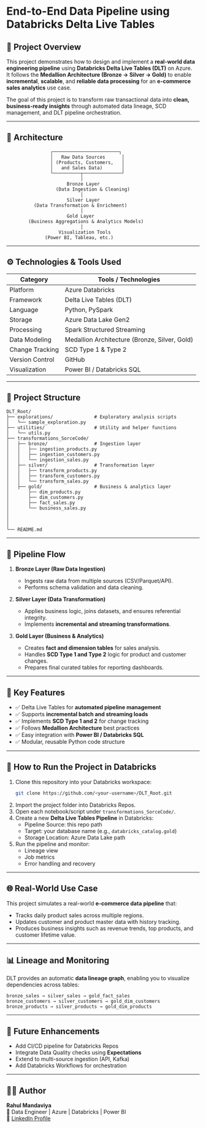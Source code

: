 # End-to-End Data Pipeline using Databricks Delta Live Tables

## 🚀 Project Overview
This project demonstrates how to design and implement a **real-world data engineering pipeline** using **Databricks Delta Live Tables (DLT)** on Azure.  
It follows the **Medallion Architecture (Bronze → Silver → Gold)** to enable **incremental**, **scalable**, and **reliable data processing** for an **e-commerce sales analytics** use case.

The goal of this project is to transform raw transactional data into **clean, business-ready insights** through automated data lineage, SCD management, and DLT pipeline orchestration.

---

## 🧩 Architecture
```
                ┌────────────────────────┐
                │   Raw Data Sources      │
                │ (Products, Customers,   │
                │   and Sales Data)       │
                └──────────┬──────────────┘
                           │
                      Bronze Layer
                  (Data Ingestion & Cleaning)
                           │
                      Silver Layer
          (Data Transformation & Enrichment)
                           │
                      Gold Layer
        (Business Aggregations & Analytics Models)
                           │
                   Visualization Tools
              (Power BI, Tableau, etc.)
```

---

## ⚙️ Technologies & Tools Used
| Category | Tools / Technologies |
|-----------|----------------------|
| Platform | Azure Databricks |
| Framework | Delta Live Tables (DLT) |
| Language | Python, PySpark |
| Storage | Azure Data Lake Gen2 |
| Processing | Spark Structured Streaming |
| Data Modeling | Medallion Architecture (Bronze, Silver, Gold) |
| Change Tracking | SCD Type 1 & Type 2 |
| Version Control | GitHub |
| Visualization | Power BI / Databricks SQL |

---

## 📂 Project Structure
```
DLT_Root/
├── explorations/               # Exploratory analysis scripts
│   └── sample_exploration.py
├── utilities/                  # Utility and helper functions
│   └── utils.py
├── transformations_SorceCode/
│   ├── bronze/                 # Ingestion layer
│   │   ├── ingestion_products.py
│   │   ├── ingestion_customers.py
│   │   └── ingestion_sales.py
│   ├── silver/                 # Transformation layer
│   │   ├── transform_products.py
│   │   ├── transform_customers.py
│   │   └── transform_sales.py
│   ├── gold/                   # Business & analytics layer
│       ├── dim_products.py
│       ├── dim_customers.py
│       ├── fact_sales.py
│       └── business_sales.py
│                    
│        
│     
└── README.md
```

---

## 🔁 Pipeline Flow
1. **Bronze Layer (Raw Data Ingestion)**  
   - Ingests raw data from multiple sources (CSV/Parquet/API).  
   - Performs schema validation and data cleaning.  

2. **Silver Layer (Data Transformation)**  
   - Applies business logic, joins datasets, and ensures referential integrity.  
   - Implements **incremental and streaming transformations**.  

3. **Gold Layer (Business & Analytics)**  
   - Creates **fact and dimension tables** for sales analysis.  
   - Handles **SCD Type 1 and Type 2** logic for product and customer changes.  
   - Prepares final curated tables for reporting dashboards.  

---

## 🧱 Key Features
- ✅ Delta Live Tables for **automated pipeline management**
- ✅ Supports **incremental batch and streaming loads**
- ✅ Implements **SCD Type 1 and 2** for change tracking
- ✅ Follows **Medallion Architecture** best practices
- ✅ Easy integration with **Power BI / Databricks SQL**
- ✅ Modular, reusable Python code structure

---

## 🧪 How to Run the Project in Databricks
1. Clone this repository into your Databricks workspace:
   ```bash
   git clone https://github.com/<your-username>/DLT_Root.git
   ```
2. Import the project folder into Databricks Repos.  
3. Open each notebook/script under `transformations_SorceCode/`.  
4. Create a new **Delta Live Tables Pipeline** in Databricks:
   - Pipeline Source: this repo path  
   - Target: your database name (e.g., `databricks_catalog.gold`)  
   - Storage Location: Azure Data Lake path  
5. Run the pipeline and monitor:
   - Lineage view  
   - Job metrics  
   - Error handling and recovery  

---

## 🌐 Real-World Use Case
This project simulates a real-world **e-commerce data pipeline** that:
- Tracks daily product sales across multiple regions.  
- Updates customer and product master data with history tracking.  
- Produces business insights such as revenue trends, top products, and customer lifetime value.  

---

## 📊 Lineage and Monitoring
DLT provides an automatic **data lineage graph**, enabling you to visualize dependencies across tables:
```
bronze_sales → silver_sales → gold_fact_sales
bronze_customers → silver_customers → gold_dim_customers
bronze_products → silver_products → gold_dim_products
```

---

## 🧰 Future Enhancements
- Add CI/CD pipeline for Databricks Repos  
- Integrate Data Quality checks using **Expectations**  
- Extend to multi-source ingestion (API, Kafka)  
- Add Databricks Workflows for orchestration  

---

## 👨‍💻 Author
**Rahul Mandaviya**  
📍 Data Engineer | Azure | Databricks | Power BI  
🔗 [LinkedIn Profile](https://www.linkedin.com/in/rahul-mandaviya/)
